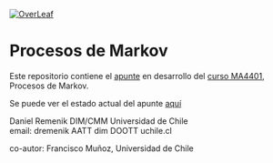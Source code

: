 [![OverLeaf](https://img.shields.io/badge/OverLeaf-view-green.svg)](https://www.overleaf.com/read/ycczkjyrcxvq)

# Procesos de Markov

Este repositorio contiene el [apunte](./pdfs/Apuntes_de_Markov.pdf) en desarrollo del [curso MA4401](./pdfs/prog-curso.pdf), Procesos de Markov.

Se puede ver el estado actual del apunte [aquí](https://www.overleaf.com/read/ycczkjyrcxvq)

Daniel Remenik
DIM/CMM
Universidad de Chile  
email: dremenik AATT dim DOOTT uchile.cl 

co-autor:
Francisco Muñoz,
Universidad de Chile
